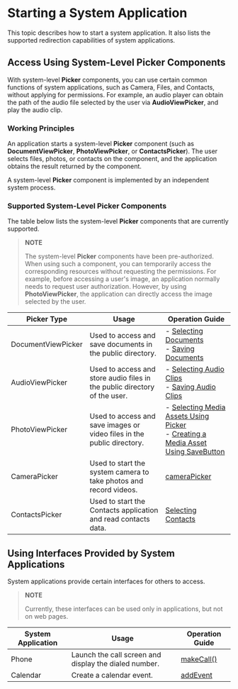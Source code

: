 # Starting a System Application


This topic describes how to start a system application. It also lists the supported redirection capabilities of system applications.

## Access Using System-Level Picker Components

With system-level **Picker** components, you can use certain common functions of system applications, such as Camera, Files, and Contacts, without applying for permissions. For example, an audio player can obtain the path of the audio file selected by the user via **AudioViewPicker**, and play the audio clip.


### Working Principles

An application starts a system-level **Picker** component (such as **DocumentViewPicker**, **PhotoViewPicker**, or **ContactsPicker**). The user selects files, photos, or contacts on the component, and the application obtains the result returned by the component.

A system-level **Picker** component is implemented by an independent system process.


### Supported System-Level **Picker** Components

The table below lists the system-level **Picker** components that are currently supported.

> **NOTE**
> 
> The system-level **Picker** components have been pre-authorized. When using such a component, you can temporarily access the corresponding resources without requesting the permissions. For example, before accessing a user's image, an application normally needs to request user authorization. However, by using **PhotoViewPicker**, the application can directly access the image selected by the user.


| Picker Type| Usage| Operation Guide|
| -------- | -------- |-------- |
| DocumentViewPicker| Used to access and save documents in the public directory.|- [Selecting Documents](../file-management/select-user-file.md#selecting-documents)<br> - [Saving Documents](../file-management/save-user-file.md#saving-documents)|
| AudioViewPicker| Used to access and store audio files in the public directory of the user.|- [Selecting Audio Clips](../file-management/select-user-file.md#selecting-audio-clips)<br> - [Saving Audio Clips](../file-management/save-user-file.md#saving-audio-clips)|
| PhotoViewPicker| Used to access and save images or video files in the public directory.| - [Selecting Media Assets Using Picker](../media/medialibrary/photoAccessHelper-photoviewpicker.md)<br> - [Creating a Media Asset Using SaveButton](../media/medialibrary/photoAccessHelper-savebutton.md)|
| CameraPicker| Used to start the system camera to take photos and record videos.|[cameraPicker](../reference/apis-camera-kit/js-apis-cameraPicker.md) |
| ContactsPicker| Used to start the Contacts application and read contacts data.|[Selecting Contacts](../contacts/contacts-intro.md)|
<!--RP1--><!--RP1End-->




## Using Interfaces Provided by System Applications

System applications provide certain interfaces for others to access.

> **NOTE**
> 
> Currently, these interfaces can be used only in applications, but not on web pages.

| System Application| Usage| Operation Guide|
| -------- | -------- |-------- |
| Phone| Launch the call screen and display the dialed number.| [makeCall()](../reference/apis-telephony-kit/js-apis-call.md#callmakecall7) |
| Calendar| Create a calendar event.| [addEvent](../reference/apis-calendar-kit/js-apis-calendarManager.md#addevent) |
<!--RP2--><!--RP2End-->

<!--RP3--><!--RP3End-->

 <!--no_check--> 